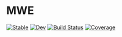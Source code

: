 # MWE

[![Stable](https://img.shields.io/badge/docs-stable-blue.svg)](https://KnutAM.github.io/MWE.jl/stable/)
[![Dev](https://img.shields.io/badge/docs-dev-blue.svg)](https://KnutAM.github.io/MWE.jl/dev/)
[![Build Status](https://github.com/KnutAM/MWE.jl/actions/workflows/CI.yml/badge.svg?branch=main)](https://github.com/KnutAM/MWE.jl/actions/workflows/CI.yml?query=branch%3Amain)
[![Coverage](https://codecov.io/gh/KnutAM/MWE.jl/branch/main/graph/badge.svg)](https://codecov.io/gh/KnutAM/MWE.jl)
